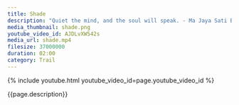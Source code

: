 ```yaml
---
title: Shade
description: "Quiet the mind, and the soul will speak. - Ma Jaya Sati Bhagavati"
media_thumbnail: shade.png
youtube_video_id: AJDLvXW542s
media_url: shade.mp4
filesize: 37000000
duration: 02:00
category: Trail
---
```


{% include youtube.html youtube_video_id=page.youtube_video_id %}

<div class="buddha_quote">{{page.description}}</div>
